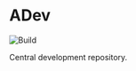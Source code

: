 # ADev

![Build](https://github.com/Agnesoft/ADev/workflows/ADev/badge.svg)

Central development repository.
